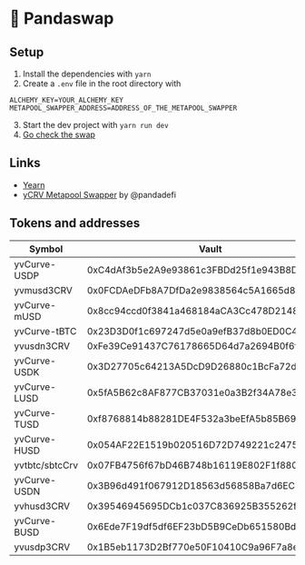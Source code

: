 # 🐼 Pandaswap

## Setup  

1. Install the dependencies with `yarn`  
2. Create a `.env` file in the root directory with
```
ALCHEMY_KEY=YOUR_ALCHEMY_KEY
METAPOOL_SWAPPER_ADDRESS=ADDRESS_OF_THE_METAPOOL_SWAPPER
```  

3. Start the dev project with `yarn run dev`
4. [Go check the swap](http://localhost:3000)

## Links
- [Yearn](http://yearn.finance/) 
- [yCRV Metapool Swapper](https://github.com/pandadefi/y-crv-metapool-swapper) by @pandadefi

## Tokens and addresses
| Symbol | Vault | Token | Pool |
| -- | -- | -- | -- |
yvCurve-USDP | 0xC4dAf3b5e2A9e93861c3FBDd25f1e943B8D87417 | 0x7Eb40E450b9655f4B3cC4259BCC731c63ff55ae6 | 0x42d7025938bEc20B69cBae5A77421082407f053A
yvmusd3CRV | 0x0FCDAeDFb8A7DfDa2e9838564c5A1665d856AFDF | 0x1AEf73d49Dedc4b1778d0706583995958Dc862e6 | 0x8474DdbE98F5aA3179B3B3F5942D724aFcdec9f6
yvCurve-mUSD | 0x8cc94ccd0f3841a468184aCA3Cc478D2148E1757 | 0x1AEf73d49Dedc4b1778d0706583995958Dc862e6 | 0x8474DdbE98F5aA3179B3B3F5942D724aFcdec9f6
yvCurve-tBTC | 0x23D3D0f1c697247d5e0a9efB37d8b0ED0C464f7f | 0x64eda51d3Ad40D56b9dFc5554E06F94e1Dd786Fd | 0xC25099792E9349C7DD09759744ea681C7de2cb6
yvusdn3CRV | 0xFe39Ce91437C76178665D64d7a2694B0f6f17fE3 | 0x4f3E8F405CF5aFC05D68142F3783bDfE13811522 | 0x0f9cb53Ebe405d49A0bbdBD291A65Ff571bC83e
yvCurve-USDK | 0x3D27705c64213A5DcD9D26880c1BcFa72d5b6B0E | 0x97E2768e8E73511cA874545DC5Ff8067eB19B787 | 0x3E01dD8a5E1fb3481F0F589056b428Fc308AF0F
yvCurve-LUSD | 0x5fA5B62c8AF877CB37031e0a3B2f34A78e3C56A6 | 0xEd279fDD11cA84bEef15AF5D39BB4d4bEE23F0cA | 0xEd279fDD11cA84bEef15AF5D39BB4d4bEE23F0c
yvCurve-TUSD | 0xf8768814b88281DE4F532a3beEfA5b85B69b9324 | 0xEcd5e75AFb02eFa118AF914515D6521aaBd189F1 | 0xEcd5e75AFb02eFa118AF914515D6521aaBd189F
yvCurve-HUSD | 0x054AF22E1519b020516D72D749221c24756385C9 | 0x5B5CFE992AdAC0C9D48E05854B2d91C73a003858 | 0x3eF6A01A0f81D6046290f3e2A8c5b843e738E60
yvtbtc/sbtcCrv | 0x07FB4756f67bD46B748b16119E802F1f880fb2CC | 0x64eda51d3Ad40D56b9dFc5554E06F94e1Dd786Fd | 0xC25099792E9349C7DD09759744ea681C7de2cb6
yvCurve-USDN | 0x3B96d491f067912D18563d56858Ba7d6EC67a6fa | 0x4f3E8F405CF5aFC05D68142F3783bDfE13811522 | 0x0f9cb53Ebe405d49A0bbdBD291A65Ff571bC83e
yvhusd3CRV | 0x39546945695DCb1c037C836925B355262f551f55 | 0x5B5CFE992AdAC0C9D48E05854B2d91C73a003858 | 0x3eF6A01A0f81D6046290f3e2A8c5b843e738E60
yvCurve-BUSD | 0x6Ede7F19df5df6EF23bD5B9CeDb651580Bdf56Ca | 0x4807862AA8b2bF68830e4C8dc86D0e9A998e085a | 0x4807862AA8b2bF68830e4C8dc86D0e9A998e085
yvusdp3CRV | 0x1B5eb1173D2Bf770e50F10410C9a96F7a8eB6e75 | 0x7Eb40E450b9655f4B3cC4259BCC731c63ff55ae6 | 0x42d7025938bEc20B69cBae5A77421082407f053
